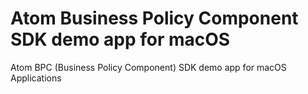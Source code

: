 # Atom Business Policy Component SDK demo app for macOS
Atom BPC (Business Policy Component) SDK demo app for macOS Applications

